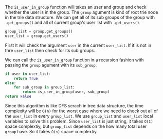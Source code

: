 The `is_user_in_group` function will takes an user and group and check whether the user is in the group.
The `group` agument is kind of root trie node in the trie data structure. We can get all of its sub groups of the group with `.get_groups()` and all of current group's user list with `.get_users()`.

```python
group_list = group.get_groups()
user_list = group.get_users()
```

First It will check the argument `user` in the current `user_list`. If it is not in thre `user_list` then check for its sub groups. 

We can call the `is_user_in_group` function in a recursion fashion with passing the `group` agument with its `sub_group`.
```python
if user in user_list:
    return True
else:
    for sub_group in group_list:
        return is_user_in_group(user, sub_group)
return False
```

Since this algorithm is like DFS serach in tree data structure, the time complexity will be `O(n)` for the worst case where we need to check out all of the `user_list` in every `group_list`. We use `group_list` and `user_list` local variables to solve this problem. Since `user_list` is just string, it takes `O(1)` space complextiy, but `group_list` depends on the how many total user `group` have. So it takes `O(n)` space complextiy.
